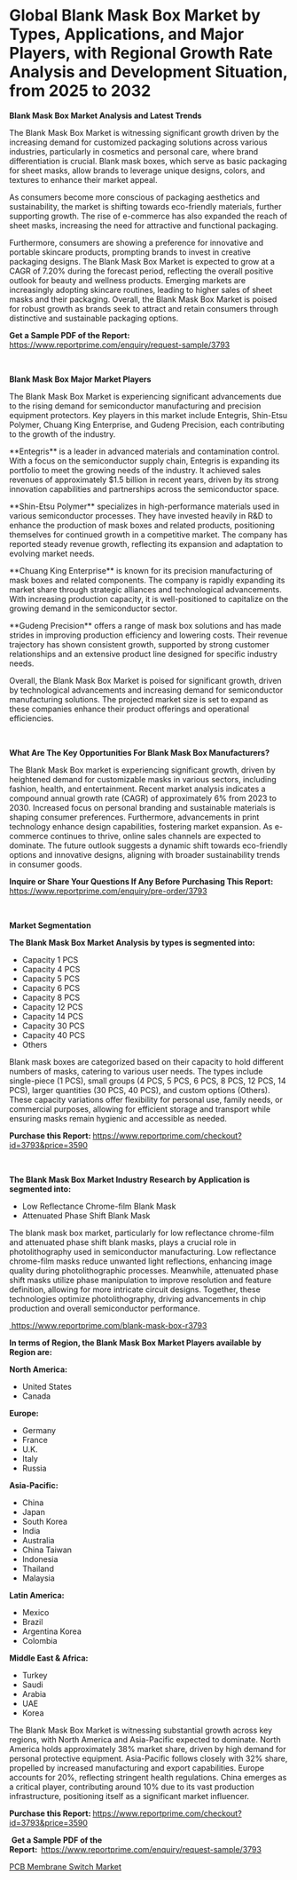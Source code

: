 <p><h1>Global Blank Mask Box Market by Types, Applications, and Major Players, with Regional Growth Rate Analysis and Development Situation, from 2025 to 2032</h1></p><p><strong>Blank Mask Box Market Analysis and Latest Trends</strong></p>
<p><p>The Blank Mask Box Market is witnessing significant growth driven by the increasing demand for customized packaging solutions across various industries, particularly in cosmetics and personal care, where brand differentiation is crucial. Blank mask boxes, which serve as basic packaging for sheet masks, allow brands to leverage unique designs, colors, and textures to enhance their market appeal.</p><p>As consumers become more conscious of packaging aesthetics and sustainability, the market is shifting towards eco-friendly materials, further supporting growth. The rise of e-commerce has also expanded the reach of sheet masks, increasing the need for attractive and functional packaging.</p><p>Furthermore, consumers are showing a preference for innovative and portable skincare products, prompting brands to invest in creative packaging designs. The Blank Mask Box Market is expected to grow at a CAGR of 7.20% during the forecast period, reflecting the overall positive outlook for beauty and wellness products. Emerging markets are increasingly adopting skincare routines, leading to higher sales of sheet masks and their packaging. Overall, the Blank Mask Box Market is poised for robust growth as brands seek to attract and retain consumers through distinctive and sustainable packaging options.</p></p>
<p><strong>Get a Sample PDF of the Report:&nbsp;</strong> <a href="https://www.reportprime.com/enquiry/request-sample/3793?utm_campaign=3557&utm_medium=2&utm_source=Github&utm_content=ia&utm_term=18032025&utm_id=blank-mask-box">https://www.reportprime.com/enquiry/request-sample/3793</a></p>
<p>&nbsp;</p>
<p><strong>Blank Mask Box Major Market Players</strong></p>
<p><p>The Blank Mask Box Market is experiencing significant advancements due to the rising demand for semiconductor manufacturing and precision equipment protectors. Key players in this market include Entegris, Shin-Etsu Polymer, Chuang King Enterprise, and Gudeng Precision, each contributing to the growth of the industry.</p><p>**Entegris** is a leader in advanced materials and contamination control. With a focus on the semiconductor supply chain, Entegris is expanding its portfolio to meet the growing needs of the industry. It achieved sales revenues of approximately $1.5 billion in recent years, driven by its strong innovation capabilities and partnerships across the semiconductor space.</p><p>**Shin-Etsu Polymer** specializes in high-performance materials used in various semiconductor processes. They have invested heavily in R&D to enhance the production of mask boxes and related products, positioning themselves for continued growth in a competitive market. The company has reported steady revenue growth, reflecting its expansion and adaptation to evolving market needs.</p><p>**Chuang King Enterprise** is known for its precision manufacturing of mask boxes and related components. The company is rapidly expanding its market share through strategic alliances and technological advancements. With increasing production capacity, it is well-positioned to capitalize on the growing demand in the semiconductor sector.</p><p>**Gudeng Precision** offers a range of mask box solutions and has made strides in improving production efficiency and lowering costs. Their revenue trajectory has shown consistent growth, supported by strong customer relationships and an extensive product line designed for specific industry needs.</p><p>Overall, the Blank Mask Box Market is poised for significant growth, driven by technological advancements and increasing demand for semiconductor manufacturing solutions. The projected market size is set to expand as these companies enhance their product offerings and operational efficiencies.</p></p>
<p>&nbsp;</p>
<p><strong>What Are The Key Opportunities For Blank Mask Box Manufacturers?</strong></p>
<p><p>The Blank Mask Box market is experiencing significant growth, driven by heightened demand for customizable masks in various sectors, including fashion, health, and entertainment. Recent market analysis indicates a compound annual growth rate (CAGR) of approximately 6% from 2023 to 2030. Increased focus on personal branding and sustainable materials is shaping consumer preferences. Furthermore, advancements in print technology enhance design capabilities, fostering market expansion. As e-commerce continues to thrive, online sales channels are expected to dominate. The future outlook suggests a dynamic shift towards eco-friendly options and innovative designs, aligning with broader sustainability trends in consumer goods.</p></p>
<p><strong>Inquire or Share Your Questions If Any Before Purchasing This Report:</strong> <a href="https://www.reportprime.com/enquiry/pre-order/3793?utm_campaign=3557&utm_medium=2&utm_source=Github&utm_content=ia&utm_term=18032025&utm_id=blank-mask-box">https://www.reportprime.com/enquiry/pre-order/3793</a></p>
<p>&nbsp;</p>
<p><strong>Market Segmentation</strong></p>
<p><strong>The Blank Mask Box Market Analysis by types is segmented into:</strong></p>
<p><ul><li>Capacity 1 PCS</li><li>Capacity 4 PCS</li><li>Capacity 5 PCS</li><li>Capacity 6 PCS</li><li>Capacity 8 PCS</li><li>Capacity 12 PCS</li><li>Capacity 14 PCS</li><li>Capacity 30 PCS</li><li>Capacity 40 PCS</li><li>Others</li></ul></p>
<p><p>Blank mask boxes are categorized based on their capacity to hold different numbers of masks, catering to various user needs. The types include single-piece (1 PCS), small groups (4 PCS, 5 PCS, 6 PCS, 8 PCS, 12 PCS, 14 PCS), larger quantities (30 PCS, 40 PCS), and custom options (Others). These capacity variations offer flexibility for personal use, family needs, or commercial purposes, allowing for efficient storage and transport while ensuring masks remain hygienic and accessible as needed.</p></p>
<p><strong>Purchase this Report:&nbsp;</strong><a href="https://www.reportprime.com/checkout?id=3793&price=3590&utm_campaign=3557&utm_medium=2&utm_source=Github&utm_content=ia&utm_term=18032025&utm_id=blank-mask-box">https://www.reportprime.com/checkout?id=3793&price=3590</a></p>
<p>&nbsp;</p>
<p><strong>The Blank Mask Box Market Industry Research by Application is segmented into:</strong></p>
<p><ul><li>Low Reflectance Chrome-film Blank Mask</li><li>Attenuated Phase Shift Blank Mask</li></ul></p>
<p><p>The blank mask box market, particularly for low reflectance chrome-film and attenuated phase shift blank masks, plays a crucial role in photolithography used in semiconductor manufacturing. Low reflectance chrome-film masks reduce unwanted light reflections, enhancing image quality during photolithographic processes. Meanwhile, attenuated phase shift masks utilize phase manipulation to improve resolution and feature definition, allowing for more intricate circuit designs. Together, these technologies optimize photolithography, driving advancements in chip production and overall semiconductor performance.</p></p>
<p><a href="https://www.reportprime.com/blank-mask-box-r3793?utm_campaign=3557&utm_medium=2&utm_source=Github&utm_content=ia&utm_term=18032025&utm_id=blank-mask-box">&nbsp;https://www.reportprime.com/blank-mask-box-r3793</a></p>
<p><strong>In terms of Region, the Blank Mask Box Market Players available by Region are:</strong></p>
<p>
    <p> <strong> North America: </strong>
        <ul>
            <li>United States</li>
            <li>Canada</li>
        </ul>
        </p> 
    <p> <strong> Europe: </strong>
        <ul>
            <li>Germany</li>
            <li>France</li>
            <li>U.K.</li>
            <li>Italy</li>
            <li>Russia</li>
        </ul>
        </p> 
    <p> <strong> Asia-Pacific: </strong>
        <ul>
            <li>China</li>
            <li>Japan</li>
            <li>South Korea</li>
            <li>India</li>
            <li>Australia</li>
            <li>China Taiwan</li>
            <li>Indonesia</li>
            <li>Thailand</li>
            <li>Malaysia</li>
        </ul>
        </p> 
    <p> <strong> Latin America: </strong>
        <ul>
            <li>Mexico</li>
            <li>Brazil</li>
            <li>Argentina Korea</li>
            <li>Colombia</li>
        </ul>
        </p> 
    <p> <strong> Middle East & Africa: </strong>
        <ul>
            <li>Turkey</li>
            <li>Saudi</li>
            <li>Arabia</li>
            <li>UAE</li>
            <li>Korea</li>
        </ul>
    </p>
    </p>
<p><p>The Blank Mask Box Market is witnessing substantial growth across key regions, with North America and Asia-Pacific expected to dominate. North America holds approximately 38% market share, driven by high demand for personal protective equipment. Asia-Pacific follows closely with 32% share, propelled by increased manufacturing and export capabilities. Europe accounts for 20%, reflecting stringent health regulations. China emerges as a critical player, contributing around 10% due to its vast production infrastructure, positioning itself as a significant market influencer.</p></p>
<p><strong>Purchase this Report: </strong><a href="https://www.reportprime.com/checkout?id=3793&price=3590&utm_campaign=3557&utm_medium=2&utm_source=Github&utm_content=ia&utm_term=18032025&utm_id=blank-mask-box">https://www.reportprime.com/checkout?id=3793&price=3590</a></p>
<p>&nbsp;<strong>Get a Sample PDF of the Report:&nbsp;&nbsp;</strong><a href="https://www.reportprime.com/enquiry/request-sample/3793?utm_campaign=3557&utm_medium=2&utm_source=Github&utm_content=ia&utm_term=18032025&utm_id=blank-mask-box">https://www.reportprime.com/enquiry/request-sample/3793</a></p>
<p><strong></strong></p>
<p><p><a href="https://github.com/dringals/Market-Research-Report-List-6/blob/main/pcb-membrane-switch-market.md?utm_campaign=3557&utm_medium=2&utm_source=Github&utm_content=ia&utm_term=18032025&utm_id=blank-mask-box">PCB Membrane Switch Market</a></p></p>